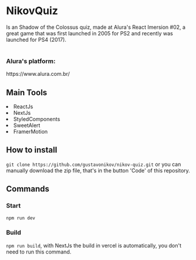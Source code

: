 # NikovQuiz 
Is an Shadow of the Colossus quiz, made at Alura's React Imersion #02, a great game that was first launched in 2005 for PS2
and recently was launched for PS4 (2017).
<br/>
<br/>
### Alura's platform:
<link>https://www.alura.com.br/</link>

## Main Tools
<li>ReactJs</li>
<li>NextJs</li>
<li>StyledComponents</li>
<li>SweetAlert</li>
<li>FramerMotion</li>

## How to install

```git clone https://github.com/gustavonikov/nikov-quiz.git``` or you can manually download the zip file,
that's in the button 'Code' of this repository.

## Commands

### Start 
```npm run dev```

### Build 
```npm run build```, with NextJs the build in vercel is automatically, you don't need to run this command.

